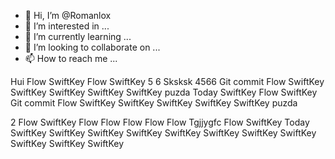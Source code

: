 - 👋 Hi, I’m @Romanlox
- 👀 I’m interested in ...
- 🌱 I’m currently learning ...
- 💞️ I’m looking to collaborate on ...
- 📫 How to reach me ...

<!---
Romanlox/Romanlox is a ✨ special ✨ repository because its `README.md` (this file) appears on your GitHub profile.
You can click the Preview link to take a look at your changes.
--->
Hui Flow SwiftKey Flow SwiftKey 5 6
Sksksk
4566
Git commit Flow SwiftKey SwiftKey SwiftKey SwiftKey SwiftKey puzda
Today SwiftKey Flow SwiftKey 
Git commit Flow SwiftKey SwiftKey SwiftKey SwiftKey SwiftKey puzda

2 Flow SwiftKey Flow Flow Flow Flow Flow 
Tgjjygfc Flow SwiftKey 
Today SwiftKey SwiftKey SwiftKey SwiftKey SwiftKey SwiftKey SwiftKey SwiftKey SwiftKey SwiftKey SwiftKey 

